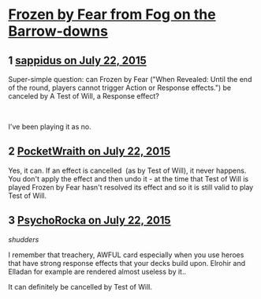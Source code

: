 # [Frozen by Fear from Fog on the Barrow-downs](https://community.fantasyflightgames.com/topic/182993-frozen-by-fear-from-fog-on-the-barrow-downs/)

## 1 [sappidus on July 22, 2015](https://community.fantasyflightgames.com/topic/182993-frozen-by-fear-from-fog-on-the-barrow-downs/?do=findComment&comment=1699885)

Super-simple question: can Frozen by Fear ("When Revealed: Until the end of the round, players cannot trigger Action or Response effects.") be canceled by A Test of Will, a Response effect?

 

I've been playing it as no.

## 2 [PocketWraith on July 22, 2015](https://community.fantasyflightgames.com/topic/182993-frozen-by-fear-from-fog-on-the-barrow-downs/?do=findComment&comment=1699916)

Yes, it can. If an effect is cancelled  (as by Test of Will), it never happens. You don't apply the effect and then undo it - at the time that Test of Will is played Frozen by Fear hasn't resolved its effect and so it is still valid to play Test of Will.

## 3 [PsychoRocka on July 22, 2015](https://community.fantasyflightgames.com/topic/182993-frozen-by-fear-from-fog-on-the-barrow-downs/?do=findComment&comment=1700007)

*shudders*

I remember that treachery, AWFUL card especially when you use heroes that have strong response effects that your decks build upon. Elrohir and Elladan for example are rendered almost useless by it..

It can definitely be cancelled by Test of Will. 


